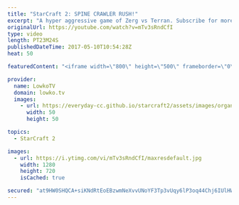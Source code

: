 ```yaml
---
title: "StarCraft 2: SPINE CRAWLER RUSH!"
excerpt: "A hyper aggressive game of Zerg vs Terran. Subscribe for more videos: http://lowko.tv/youtube Proxy Thor: https://goo.gl/qgLVyt  In this match between a Gold Terran and a Silver Zerg, the Zerg player decides to open up very aggressive with a Proxy Hatchery and Spine Crawlers on the other end of the map."
originalUrl: https://youtube.com/watch?v=mTv3sRndCfI
type: video
length: PT23M24S
publishedDateTime: 2017-05-10T10:54:28Z
heat: 50

featuredContent: "<iframe width=\"800\" height=\"500\" frameborder=\"0\" src=\"https://www.youtube.com/embed/mTv3sRndCfI\" allow=\"accelerometer; autoplay; encrypted-media; gyroscope; picture-in-picture\" allowfullscreen></iframe>"

provider:
  name: LowkoTV
  domain: lowko.tv
  images:
    - url: https://everyday-cc.github.io/starcraft2/assets/images/organizations/lowko.tv-50x50.jpg
      width: 50
      height: 50

topics:
  - StarCraft 2

images:
  - url: https://i.ytimg.com/vi/mTv3sRndCfI/maxresdefault.jpg
    width: 1280
    height: 720
    isCached: true

secured: "at9HW0SHQCA+siKNdRtEoEBzwmNeXvvUNoYF3Tp3vUqy6lP3oq44Chj6IUlHWhZYih0jYwMafM30hQdZWNIWoq2XbdG1iWTXU98cgtVaKh/4skKTIMQ6nfa0kU0akWB1AzxlvkaTYXLvZYdCnnYGQ0Nq1ThxtFi9vKe2DdDP0XehsUa+iNHU1QFsjNnqWXlSQd6dB26PA1gydTSJjucZ3zHmeT+Svq4dKuPud9t1m8balWN9NJxDNt0OKJCTHiyCIxwPIErgoJPc62UQI280mvoJBE+jaUQ9+hYEZQB9yn63KMoLLQqT5u8nXNJgkqveku58SnKrFA6oTqMoXQOKfhy7Yy3MefbR9b+UEWRiPAC0oUz+lTv8cYDiXNCN8LHf4LGPSY7RkRpLdrfyL1Lm9wjO8WvVaU4oD7wpToNQ37bsT+RpNhSEbQxlRIbH/MNq;m+wqxj1GlihKPRBjbGsV2w=="
---
```


